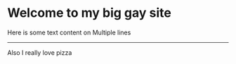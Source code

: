 # Welcome to my big gay site

Here is some text content
on Multiple lines

---

Also I really love pizza

